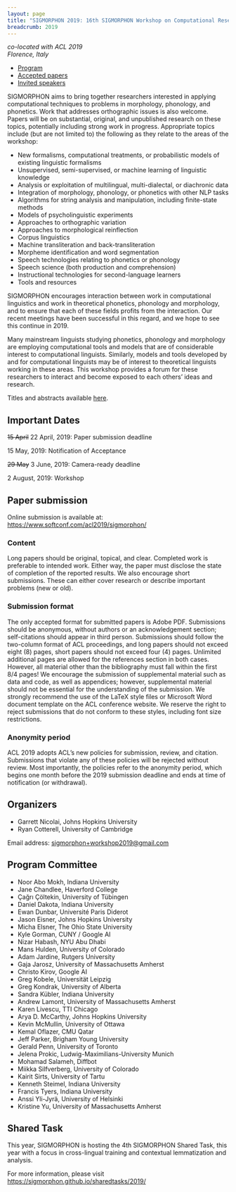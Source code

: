```yaml
---
layout: page
title: "SIGMORPHON 2019: 16th SIGMORPHON Workshop on Computational Research in Phonetics, Phonology, and Morphology"
breadcrumb: 2019
---
```


<p><i>
co-located with ACL 2019<br>
Florence, Italy<br>
<!--August 2, 2019-->
</i></p>

- [Program](shipout-book.pdf)
- [Accepted papers](accepted)
- [Invited speakers](invited)

SIGMORPHON aims to bring together researchers interested in applying computational techniques
to problems in morphology, phonology, and phonetics. Work that addresses orthographic issues is also welcome.
Papers will be on substantial, original, and unpublished research on these topics,
potentially including strong work in progress. Appropriate topics include (but are not limited to) the
following as they relate to the areas of the workshop:

- New formalisms, computational treatments, or probabilistic models of existing linguistic formalisms
- Unsupervised, semi-supervised, or machine learning of linguistic knowledge
- Analysis or exploitation of multilingual, multi-dialectal, or diachronic data
- Integration of morphology, phonology, or phonetics with other NLP tasks
- Algorithms for string analysis and manipulation, including finite-state methods
- Models of psycholinguistic experiments
- Approaches to orthographic variation
- Approaches to morphological reinflection
- Corpus linguistics
- Machine transliteration and back-transliteration
- Morpheme identification and word segmentation
- Speech technologies relating to phonetics or phonology
- Speech science (both production and comprehension)
- Instructional technologies for second-language learners
- Tools and resources

SIGMORPHON encourages interaction between work in computational linguistics
and work in theoretical phonetics, phonology and morphology, and to ensure that
each of these fields profits from the interaction. Our recent meetings have been
successful in this regard, and we hope to see this continue in 2019.

Many mainstream linguists studying phonetics, phonology and morphology
are employing computational tools and models that are of
considerable interest to computational linguists. Similarly, models and tools developed by
and for computational linguists may be of interest to theoretical linguists working in these areas.
This workshop provides a forum for these researchers to interact
and become exposed to each others’ ideas and research.


Titles and abstracts available [here](accepted).

## Important Dates

<del>15 April</del> 22 April, 2019: Paper submission deadline

15 May, 2019: Notification of Acceptance

<del>29 May</del> 3 June, 2019: Camera-ready deadline

2 August, 2019: Workshop

## Paper submission

Online submission is available at: <https://www.softconf.com/acl2019/sigmorphon/>

### Content

Long papers should be original, topical, and clear. Completed work is preferable to intended work.
Either way, the paper must disclose the state of completion of the reported results.
We also encourage short submissions. These can either cover research or describe
important problems (new or old).

### Submission format

The only accepted format for submitted papers is Adobe PDF. Submissions should be anonymous,
without authors or an acknowledgement section; self-citations should appear in third person.
Submissions should follow the two-column format of ACL proceedings,
and long papers should not exceed eight (8) pages, short papers should not exceed four (4) pages.
Unlimited additional pages are allowed for the references section in both cases.
However, all material other than the bibliography must fall within the first 8/4 pages!
We encourage the submission of supplemental material such as data and code,
as well as appendices; however, supplemental material should not be essential
for the understanding of the submission.
We strongly recommend the use of the LaTeX style files or Microsoft Word document
template on the ACL conference website. We reserve the right to reject submissions
that do not conform to these styles, including font size restrictions.

### Anonymity period

ACL 2019 adopts ACL’s new policies for submission, review, and citation.
Submissions that violate any of these policies will be rejected without review.
Most importantly, the policies refer to the anonymity period, which begins
one month before the 2019 submission deadline and ends at time of
notification (or withdrawal).

## Organizers

- Garrett Nicolai, Johns Hopkins University
- Ryan Cotterell, University of Cambridge

Email address: <sigmorphon+workshop2019@gmail.com>

## Program Committee

- Noor Abo Mokh, Indiana University
- Jane Chandlee, Haverford College
- Çağrı Çöltekin, University of Tübingen
- Daniel Dakota, Indiana University
- Ewan Dunbar, Université Paris Diderot
- Jason Eisner, Johns Hopkins University
- Micha Elsner, The Ohio State University
- Kyle Gorman, CUNY / Google AI
- Nizar Habash, NYU Abu Dhabi
- Mans Hulden, University of Colorado
- Adam Jardine, Rutgers University
- Gaja Jarosz, University of Massachusetts Amherst
- Christo Kirov, Google AI
- Greg Kobele, Universität Leipzig
- Greg Kondrak, University of Alberta
- Sandra Kübler, Indiana University
- Andrew Lamont, University of Massachusetts Amherst
- Karen Livescu, TTI Chicago
- Arya D. McCarthy, Johns Hopkins University
- Kevin McMullin, University of Ottawa
- Kemal Oflazer, CMU Qatar
- Jeff Parker, Brigham Young University
- Gerald Penn, University of Toronto
- Jelena Prokic, Ludwig-Maximilians-University Munich
- Mohamad Salameh, Diffbot
- Miikka Silfverberg, University of Colorado
- Kairit Sirts, University of Tartu
- Kenneth Steimel, Indiana University
- Francis Tyers, Indiana University
- Anssi Yli-Jyrä, University of Helsinki
- Kristine Yu, University of Massachusetts Amherst


## Shared Task

This year, SIGMORPHON is hosting the 4th SIGMORPHON Shared Task, this year with a focus in cross-lingual training and contextual lemmatization and analysis.

For more information, please visit <https://sigmorphon.github.io/sharedtasks/2019/>
